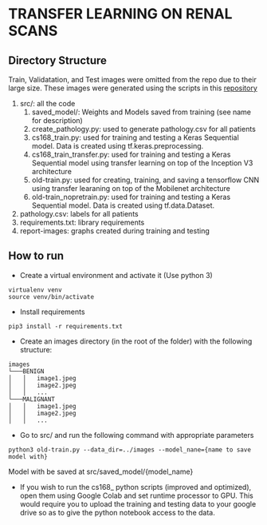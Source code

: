# TRANSFER LEARNING ON RENAL SCANS

## Directory Structure

Train, Validatation, and Test images were omitted from the repo due to their large size.
These images were generated using the scripts in this [repository](https://github.com/kahsieh/renal-lesion-classifier-mirror)

1. src/: all the code
    1. saved_model/: Weights and Models saved from training (see name for description)
    2. create_pathology.py: used to generate pathology.csv for all patients
    3. cs168_train.py: used for training and testing a Keras Sequential model. Data is created using tf.keras.preprocessing.
    4. cs168_train_transfer.py: used for training and testing a Keras Sequential model using transfer learning on top of the Inception V3 architecture
    5. old-train.py: used for creating, training, and saving a tensorflow CNN using transfer learaning on top of the Mobilenet architecture
    6. old-train_nopretrain.py: used for training and testing a Keras Sequential model. Data is created using tf.data.Dataset.
2. pathology.csv: labels for all patients
3. requirements.txt: library requirements
4. report-images: graphs created during training and testing

## How to run

- Create a virtual environment and activate it (Use python 3)
```
virtualenv venv
source venv/bin/activate
```

- Install requirements
```
pip3 install -r requirements.txt
```

- Create an images directory (in the root of the folder) with the following structure:
```
images
└───BENIGN
│   │   image1.jpeg
│   │   image2.jpeg
│   │   ...
└───MALIGNANT
│   │   image1.jpeg
│   │   image2.jpeg
│   │   ...
```

- Go to src/ and run the following command with appropriate parameters
```
python3 old-train.py --data_dir=../images --model_nane={name to save model with}
```
Model with be saved at src/saved_model/{model_name}

- If you wish to run the cs168_ python scripts (improved and optimized), open them using Google Colab and set runtime processor to GPU. This would require you to upload the training and testing data to your google drive so as to give the python notebook access to the data.